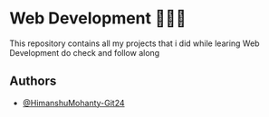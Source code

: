 # Web Development 🧑🏽‍💻
 
This repository contains all my projects that i did while learing Web Development do check and follow along
 
## Authors

- [@HimanshuMohanty-Git24](https://github.com/HimanshuMohanty-Git24)
